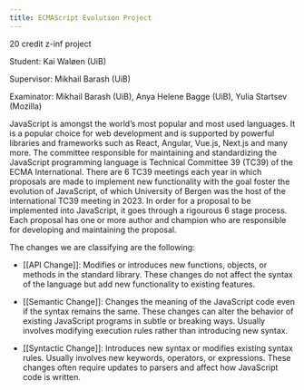 ```yaml
---
title: ECMAScript Evolution Project
---
```


20 credit z-inf project

Student: Kai Waløen (UiB)

Supervisor: Mikhail Barash (UiB)

Examinator: Mikhail Barash (UiB), Anya Helene Bagge (UiB), Yulia Startsev (Mozilla)

JavaScript is amongst the world’s most popular and most used languages. It is a popular choice for web development and is supported by powerful libraries and frameworks such as React, Angular, Vue.js, Next.js and many more. The committee responsible for maintaining and standardizing the JavaScript programming language is Technical Committee 39 (TC39) of the ECMA International. There are 6 TC39 meetings each year in which proposals are made to implement new functionality with the goal foster the evolution of JavaScript, of which University of Bergen was the host of the international TC39 meeting in 2023. In order for a proposal to be implemented into JavaScript, it goes through a rigourous 6 stage process. Each proposal has one or more author and champion who are responsible for developing and maintaining the proposal.

The changes we are classifying are the following:
- [[API Change]]: Modifies or introduces new functions, objects, or methods in the standard library. These changes do not affect the syntax of the language but add new functionality to existing features.

- [[Semantic Change]]: Changes the meaning of the JavaScript code even if the syntax remains the same. These changes can alter the behavior of existing JavaScript programs in subtle or breaking ways. Usually involves modifying execution rules rather than introducing new syntax.

- [[Syntactic Change]]: Introduces new syntax or modifies existing syntax rules. Usually involves new keywords, operators, or expressions. These changes often require updates to parsers and affect how JavaScript code is written.
